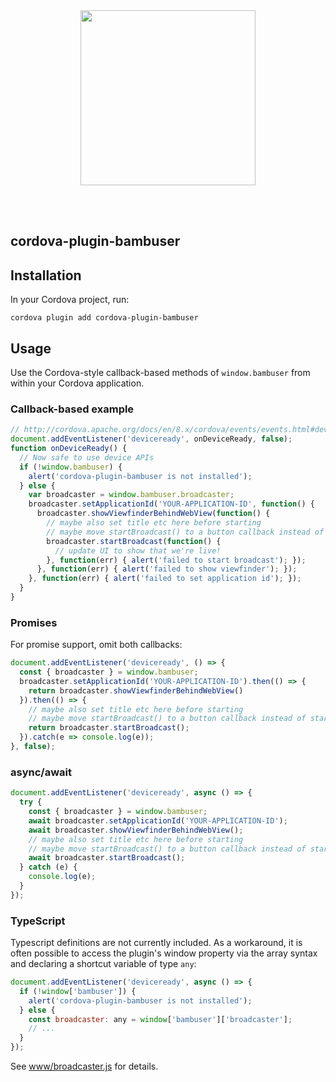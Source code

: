 <div>
  <br/><br />
  <p align="center">
    <a href="https://irisplatform.io" target="_blank" align="center">
        <img src="https://irisplatform.io/static/images/company/iris-by-bambuser-black-horisontal.png" width="280">
    </a>
  </p>
  <br/><br />
</div>

cordova-plugin-bambuser
-----------------------


## Installation

In your Cordova project, run:

`cordova plugin add cordova-plugin-bambuser`


## Usage

Use the Cordova-style callback-based methods of `window.bambuser`
from within your Cordova application.

### Callback-based example

```javascript
// http://cordova.apache.org/docs/en/8.x/cordova/events/events.html#deviceready
document.addEventListener('deviceready', onDeviceReady, false);
function onDeviceReady() {
  // Now safe to use device APIs
  if (!window.bambuser) {
    alert('cordova-plugin-bambuser is not installed');
  } else {
    var broadcaster = window.bambuser.broadcaster;
    broadcaster.setApplicationId('YOUR-APPLICATION-ID', function() {
      broadcaster.showViewfinderBehindWebView(function() {
        // maybe also set title etc here before starting
        // maybe move startBroadcast() to a button callback instead of starting right aways
        broadcaster.startBroadcast(function() {
          // update UI to show that we're live!
        }, function(err) { alert('failed to start broadcast'); });
      }, function(err) { alert('failed to show viewfinder'); });
    }, function(err) { alert('failed to set application id'); });
  }
}
```

### Promises
For promise support, omit both callbacks:
```javascript
document.addEventListener('deviceready', () => {
  const { broadcaster } = window.bambuser;
  broadcaster.setApplicationId('YOUR-APPLICATION-ID').then(() => {
    return broadcaster.showViewfinderBehindWebView()
  }).then(() => {
    // maybe also set title etc here before starting
    // maybe move startBroadcast() to a button callback instead of starting right aways
    return broadcaster.startBroadcast();
  }).catch(e => console.log(e));
}, false);
```

### async/await
```javascript
document.addEventListener('deviceready', async () => {
  try {
    const { broadcaster } = window.bambuser;
    await broadcaster.setApplicationId('YOUR-APPLICATION-ID');
    await broadcaster.showViewfinderBehindWebView();
    // maybe also set title etc here before starting
    // maybe move startBroadcast() to a button callback instead of starting right aways
    await broadcaster.startBroadcast();
  } catch (e) {
    console.log(e);
  }
});
```

### TypeScript
Typescript definitions are not currently included. As a workaround, it is often
possible to access the plugin's window property via the array syntax and declaring
a shortcut variable of type `any`:

```javascript
document.addEventListener('deviceready', async () => {
  if (!window['bambuser']) {
    alert('cordova-plugin-bambuser is not installed');
  } else {
    const broadcaster: any = window['bambuser']['broadcaster'];
    // ...
  }
});
```

See [www/broadcaster.js](./www/broadcaster.js) for details.
